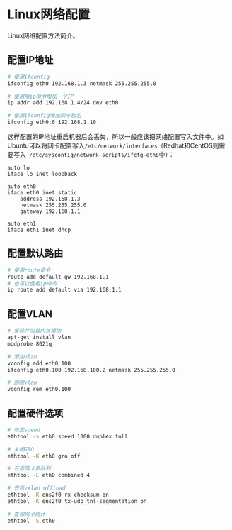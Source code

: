 # Linux网络配置

Linux网络配置方法简介。

## 配置IP地址

```sh
# 使用ifconfig
ifconfig eth0 192.168.1.3 netmask 255.255.255.0

# 使用用ip命令增加一个IP
ip addr add 192.168.1.4/24 dev eth0

# 使用ifconfig增加网卡别名
ifconfig eth0:0 192.168.1.10
```

这样配置的IP地址重启机器后会丢失，所以一般应该把网络配置写入文件中。如Ubuntu可以将网卡配置写入`/etc/network/interfaces`（Redhat和CentOS则需要写入` /etc/sysconfig/network-scripts/ifcfg-eth0`中）：

```
auto lo
iface lo inet loopback

auto eth0
iface eth0 inet static
    address 192.168.1.3
    netmask 255.255.255.0
    gateway 192.168.1.1

auto eth1
iface eth1 inet dhcp
```

## 配置默认路由

```sh
# 使用route命令
route add default gw 192.168.1.1
# 也可以使用ip命令
ip route add default via 192.168.1.1
```

## 配置VLAN

```sh
# 安装并加载内核模块
apt-get install vlan
modprobe 8021q

# 添加vlan
vconfig add eth0 100
ifconfig eth0.100 192.168.100.2 netmask 255.255.255.0

# 删除vlan
vconfig rem eth0.100
```

## 配置硬件选项

```sh
# 改变speed
ethtool -s eth0 speed 1000 duplex full

# 关闭GRO
ethtool -K eth0 gro off

# 开启网卡多队列
ethtool -L eth0 combined 4

# 开启vxlan offload
ethtool -K ens2f0 rx-checksum on
ethtool -K ens2f0 tx-udp_tnl-segmentation on

# 查询网卡统计
ethtool -S eth0
```
